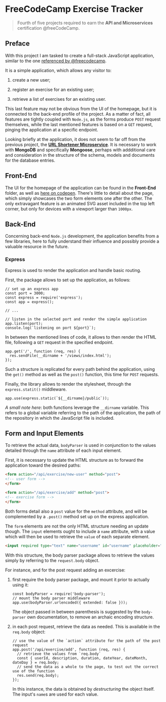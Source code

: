 # FreeCodeCamp Exercise Tracker

> Fourth of five projects required to earn the **API and Microservices** certification @freeCodeCamp.

<!-- Link to the working pen for the UI of the application [right here](). -->

<!-- Link to the working glitch for the actual, functioning application [right here](). -->

## Preface

With this project I am tasked to create a full-stack JavaScript application, similar to the one [referenced by @freecodecamp](https://fuschia-custard.glitch.me/).

It is a simple application, which allows any visitor to:

1. create a new user;

1. register an exercise for an existing user;

1. retrieve a list of exercises for an existing user.

This last feature may not be obvious from the UI of the homepage, but it is connected to the back-end profile of the project. As a matter of fact, all features are tightly coupled with `Node.js`, as the forms produce `POST` request themselves, while the last mentioned features is based on a `GET` request, pinging the application at a specific endpoint.

Looking briefly at the application, it does not seem to far off from the previous project, the [**URL Shortener Microservice**](https://various-umbrella.glitch.me/). It is necessary to work with **MongoDB** and specifically **Mongoose**, perhaps with addditional care and consideration in the structure of the schema, models and documents for the database entries.

## Front-End

The UI for the homepage of the application can be found in the **Front-End** folder, as well as [here on codepen](https://codepen.io/borntofrappe/full/dgvNLK). There's little to detail about the page, which simply showcases the two form elements one after the other. The only extravagant feature is an animated SVG asset included in the top left corner, but only for devices with a viewport larger than `1000px`.

## Back-End

Concerning back-end `Node.js` development, the application benefits from a few libraries, here to fully understand their influence and possibly provide a valuable resource in the future.

### Express

Express is used to render the application and handle basic routing.

First, the package allows to set up the application, as follows:

```JS
// set up an express app
const port = 3000;
const express = require('express');
const app = express();

// ...

// listen in the selected port and render the simple application
app.listen(port);
console.log(`listening on port ${port}`);
```

In between the mentioned lines of code, it allows to then render the HTML file, following a `GET` request in the specified endpoint.

```JS
app.get('/', function (req, res) {
  res.sendFile(__dirname + '/views/index.html');
});
```

Such a structure is replicated for every path behind the application, using the `get()` method as well as the `post()` function, this time for `POST` requests.

Finally, the library allows to render the stylesheet, through the `express.statit()` middleware.

```JS
app.use(express.static(`${__dirname}/public`));
```

_A small note here_: both functions leverage the `__dirname` variable. This refers to a global variable referring to the path of the application, the path of the repository in which the JavaScript file is included.

## Form and Input Elements

To retrieve the actual data, `bodyParser` is used in conjunction to the values detailed through the `name` attribute of each input element.

First, it is necessary to update the HTML structure as to forward the application toward the desired paths:

```HTML
<form action="/api/exercise/new-user" method="post">
<!-- user form -->
</form>

<form action="/api/exercise/add" method="post">
<!-- exercise form -->
</form>
```

Both forms detail also a `post` value for the `method` attribute, and will be complemented by a `.post()` method set up on the express application.

The `form` elements are not the only HTML structure needing an update though. The `input` elements ought to include a `name` attribute, with a value which will then be used to retrieve the `value` of each separate element.

```HTML
<input required type="text" name="username" id="username" placeholder="Timothy">
```

With this structure, the body parser package allows to retrieve the values simply by referring to the `request.body` object.

For instance, and for the post request adding an excercise:

1. first require the body parser package, and mount it prior to actually using it:

    ```JS
    const bodyParser = require('body-parser');
    // mount the body parser middleware
    app.use(bodyParser.urlencoded({ extended: false }));
    ```

    The object passed in between parenthesis is suggested by the `body-parser` own documentation, to remove an archaic encoding structure.

1. in each post request, retrieve the data as needed. This is available in the `req.body` object:

    ```JS
    // use the value of the `action` attribute for the path of the post request
    app.post('/api/exercise/add', function (req, res) {
      // retrieve the values from `req.body`
      const { userId, description, duration, dateYear, dateMonth, dateDay } = req.body;
      // send the data as a whole to the page, to test out the correct use of the function
      res.send(req.body);
    });
    ```

    In this instance, the data is obtained by _destructuring_ the object itself. The input's `name`s are used for each value.
